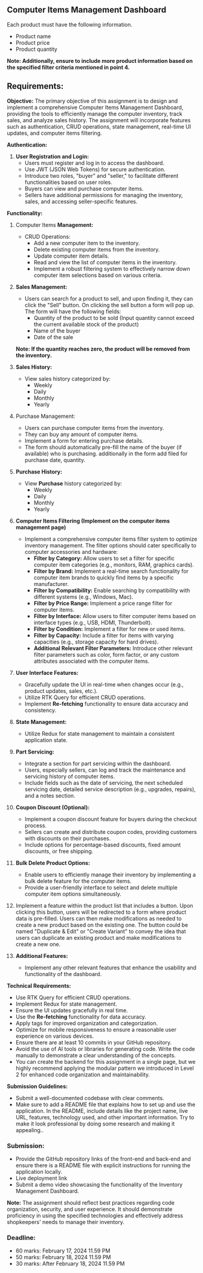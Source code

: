 ## Computer Items **Management Dashboard**

Each product must have the following information.

- Product name
- Product price
- Product quantity

**Note: Additionally, ensure to include more product information based on the specified filter criteria mentioned in point 4.**

## **Requirements:**

**Objective:**
The primary objective of this assignment is to design and implement a comprehensive Computer Items Management Dashboard, providing the tools to efficiently manage the computer inventory, track sales, and analyze sales history. The assignment will incorporate features such as authentication, CRUD operations, state management, real-time UI updates, and computer items filtering.

**Authentication:**

1. **User Registration and Login:**
    - Users must register and log in to access the dashboard.
    - Use JWT (JSON Web Tokens) for secure authentication.
    - Introduce two roles, "buyer" and "seller," to facilitate different functionalities based on user roles.
    - Buyers can view and purchase computer items.
    - Sellers have additional permissions for managing the inventory, sales, and accessing seller-specific features.

**Functionality:**

1. Computer Items **Management:**
    - CRUD Operations:
        - Add a new computer item to the inventory.
        - Delete existing computer items from the inventory.
        - Update computer item details.
        - Read and view the list of computer items in the inventory.
        - Implement a robust filtering system to effectively narrow down computer item selections based on various criteria.
2. **Sales Management:**
    - Users can search for a product to sell, and upon finding it, they can click the "Sell" button. On clicking the sell button a form will pop up. The form will have the following fields:
        - Quantity of the product to be sold (Input quantity cannot exceed the current available stock of the product)
        - Name of the buyer
        - Date of the sale
    
    **Note: If the quantity reaches zero, the product will be removed from the inventory.**
    
3. **Sales History:**
    - View sales history categorized by:
        - Weekly
        - Daily
        - Monthly
        - Yearly
4. Purchase Management:
    - Users can purchase computer items from the inventory.
    - They can buy any amount of computer items.
    - Implement a form for entering purchase details.
    - The form should automatically pre-fill the name of the buyer (if available) who is purchasing. additionally in the form add filed for purchase date, quantity.
5. **Purchase History:**
    - View **Purchase** history categorized by:
        - Weekly
        - Daily
        - Monthly
        - Yearly
6. **Computer Items Filtering (Implement on the computer items management page)**
    - Implement a comprehensive computer items filter system to optimize inventory management. The filter options should cater specifically to computer accessories and hardware:
        - **Filter by Category:** Allow users to set a filter for specific computer item categories (e.g., monitors, RAM, graphics cards).
        - **Filter by Brand:** Implement a real-time search functionality for computer item brands to quickly find items by a specific manufacturer.
        - **Filter by Compatibility:** Enable searching by compatibility with different systems (e.g., Windows, Mac).
        - **Filter by Price Range:** Implement a price range filter for computer items.
        - **Filter by Interface:** Allow users to filter computer items based on interface types (e.g., USB, HDMI, Thunderbolt).
        - **Filter by Condition:** Implement a filter for new or used items.
        - **Filter by Capacity:** Include a filter for items with varying capacities (e.g., storage capacity for hard drives).
        - **Additional Relevant Filter Parameters:** Introduce other relevant filter parameters such as color, form factor, or any custom attributes associated with the computer items.
7. **User Interface Features:**
    - Gracefully update the UI in real-time when changes occur (e.g., product updates, sales, etc.).
    - Utilize RTK Query for efficient CRUD operations.
    - Implement **Re-fetching** functionality to ensure data accuracy and consistency.
8. **State Management:**
    - Utilize Redux for state management to maintain a consistent application state.
9. **Part Servicing:**
    - Integrate a section for part servicing within the dashboard.
    - Users, especially sellers, can log and track the maintenance and servicing history of computer items.
    - Include fields such as the date of servicing, the next scheduled servicing date, detailed service description (e.g., upgrades, repairs), and a notes section.
10. **Coupon Discount (Optional):**
    - Implement a coupon discount feature for buyers during the checkout process.
    - Sellers can create and distribute coupon codes, providing customers with discounts on their purchases.
    - Include options for percentage-based discounts, fixed amount discounts, or free shipping.
11. **Bulk Delete Product Options:**
    - Enable users to efficiently manage their inventory by implementing a bulk delete feature for the computer items.
    - Provide a user-friendly interface to select and delete multiple computer item options simultaneously.
12. Implement a feature within the product list that includes a button. Upon clicking this button, users will be redirected to a form where product data is pre-filled. Users can then make modifications as needed to create a new product based on the existing one. The button could be named "Duplicate & Edit" or "Create Variant" to convey the idea that users can duplicate an existing product and make modifications to create a new one.
13. **Additional Features:**
    - Implement any other relevant features that enhance the usability and functionality of the dashboard.

**Technical Requirements:**

- Use RTK Query for efficient CRUD operations.
- Implement Redux for state management.
- Ensure the UI updates gracefully in real time.
- Use the **Re-fetching** functionality for data accuracy.
- Apply tags for improved organization and categorization.
- Optimize for mobile responsiveness to ensure a reasonable user experience on various devices.
- Ensure there are at least 10 commits in your GitHub repository.
- Avoid the use of AI tools or libraries for generating code. Write the code manually to demonstrate a clear understanding of the concepts.
- You can create the backend for this assignment in a single page, but we highly recommend applying the modular pattern we introduced in Level 2 for enhanced code organization and maintainability.

**Submission Guidelines:**

- Submit a well-documented codebase with clear comments.
- Make sure to add a README file that explains how to set up and use the application. In the README, include details like the project name, live URL, features, technology used, and other important information. Try to make it look professional by doing some research and making it appealing..

### **Submission:**

- Provide the GitHub repository links of the front-end and back-end and ensure there is a README file with explicit instructions for running the application locally.
- Live deployment link
- Submit a demo video showcasing the functionality of the Inventory Management Dashboard.

**Note:**
The assignment should reflect best practices regarding code organization, security, and user experience. It should demonstrate proficiency in using the specified technologies and effectively address shopkeepers' needs to manage their inventory.

### **Deadline:**

- 60 marks: February 17, 2024 11.59 PM
- 50 marks: February 18, 2024 11.59 PM
- 30 marks: After February 18, 2024 11.59 PM
